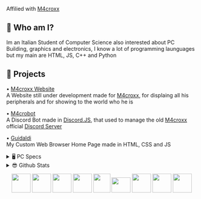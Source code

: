 Affilied with [M4croxx](https://github.com/m4croxx)

## 🤔 Who am I?

Im an Italian Student of Computer Science also interested about PC Building, graphics and electronics, I know a lot of programming launguages but my main are HTML, JS, C++ and Python


## 📄 Projects

• [M4croxx Website](https://m4croxx.github.io) <br>
A Website still under development made for [M4croxx](https://github.com/m4croxx), for displaing all his peripherals and for showing to the world who he is

• [M4crobot](https://github.com/hemeraleback/m4crobot) <br>
A Discord Bot made in [Discord.JS](https://discord.js.org/), that used to manage the old [M4croxx](https://github.com) official [Discord Server](https://discord.gg/2H8CXeJjFF)

• [Guidaldi](https://github.com/hemeraleback/Guidaldi) <br>
My Custom Web Browser Home Page made in HTML, CSS and JS

<details>
<summary> 🖥️ PC Specs</summary>


CPU : [i7-17000F](https://www.amazon.it/dp/B08TX3MXV5/?coliid=I3M8QB44T1YWUT&colid=13YCH284JN61W&psc=1&ref_=gv_ov_lig_pi_dp)

GPU : HP RTX 3060 12 GB VRAM

RAM : [16x2GB 3200MHZ CL16](https://www.amazon.it/dp/B0897V51S8/?coliid=I18WCZ41DVPM4Y&colid=13YCH284JN61W&psc=1&ref_=gv_ov_lig_pi_dp)

SSD : [M.2 500 GB 2400 MB/S](https://www.amazon.it/dp/B086BGWNY8/?coliid=I2GIIJZLMMZXAA&colid=13YCH284JN61W&psc=1&ref_=gv_ov_lig_pi_dp)

SSD : [SATA 480 GB 520 MB/S](https://www.amazon.it/dp/B01C2JJB0G/?coliid=I2ER03Z3SN5EBZ&colid=13YCH284JN61W&psc=1&ref_=gv_ov_lig_pi_dp)

HDD : [1TB](https://www.amazon.it/dp/B0711YN12S/?coliid=I1YWFN3W1X8M9Y&colid=13YCH284JN61W&psc=1&ref_=gv_ov_lig_pi_dp)

</details>

<details>
<summary> 😎 Github Stats</summary>

![Hemeraleback Github Stats](https://github-readme-stats.vercel.app/api?username=hemeraleback&show_icons=true&theme=dark)
[![Top Langs](https://github-readme-stats.vercel.app/api/top-langs/?username=hemeraleback&layout=compact&theme=dark)](https://github.com/hemeraleback)

</details>
<p align="center">
<!-- HTML -->
<img src="https://raw.githubusercontent.com/danielcranney/readme-generator/main/public/icons/skills/html5-colored.svg" width="50" height="50">
<!-- CSS -->
<img src="https://raw.githubusercontent.com/danielcranney/readme-generator/main/public/icons/skills/css3-colored.svg" width="50" height="50">
<!-- JavaScript -->
<img src="https://camo.githubusercontent.com/442c452cb73752bb1914ce03fce2017056d651a2099696b8594ddf5ccc74825e/68747470733a2f2f63646e2e6a7364656c6976722e6e65742f67682f64657669636f6e732f64657669636f6e2f69636f6e732f6a6176617363726970742f6a6176617363726970742d6f726967696e616c2e737667" width="50" height="50">
<!-- Node.JS -->
<img src="https://raw.githubusercontent.com/danielcranney/readme-generator/main/public/icons/skills/nodejs-colored.svg" width="50" height="50">
<!-- C++ -->
<a target="_blank" href="https://github.com/hemeraleback/Cpp"><img src="https://upload.wikimedia.org/wikipedia/commons/thumb/1/18/ISO_C%2B%2B_Logo.svg/911px-ISO_C%2B%2B_Logo.svg.png" width="45" height="50"/></a>
<!-- R -->
<img src="https://humancoders-formations.s3.amazonaws.com/uploads/course/logo/69/formation-langage-r.png" width="50" height="40"> 
<!-- VisualBasic -->
<a target="_blank" href="https://github.com/hemeraleback/VisualBasic"><img src="https://upload.wikimedia.org/wikipedia/commons/thumb/4/40/VB.NET_Logo.svg/2048px-VB.NET_Logo.svg.png" width="50" height="50"/></a>
<!-- Python -->
<a target="_blank" href="https://github.com/hemeraleback/Python"><img src="https://raw.githubusercontent.com/danielcranney/readme-generator/main/public/icons/skills/python-colored.svg" width="50" height="50"/></a>
<!-- Java -->
<img src="https://cdn-icons-png.flaticon.com/512/226/226777.png?w=360" width="50" height="50"> 
</p>
